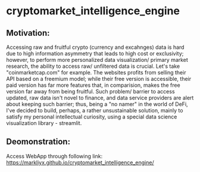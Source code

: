 # cryptomarket_intelligence_engine

## Motivation: 
Accessing raw and fruitful crypto (currency and excahnges) data is hard due to high information asymmetry that leads to high cost or exclusivity; however, 
to perform more personalized data visualization/ primary market research, the ability to access raw/ unfiltered data is crucial. Let's take "coinmarketcap.com" 
for example. The websites profits from selling their API based on a freemium model; while their free version is accessible, their paid version has far more features 
that, in comparision, makes the free version far away from being fruitful. Such problem/ barrier to access updated, raw data isn't novel to finance, and data service 
providers are alert about keeping such barrier; thus, being a "no namer" in the world of DeFi, I've decided to build, perhaps, a rather unsustainable 
solution, mainly to satisfy my personal intellectual curiosity, using a special data science visualization library - streamlit. 

## Deomonstration: 
Access WebApp through following link: https://markliyx.github.io/cryptomarket_intelligence_engine/
